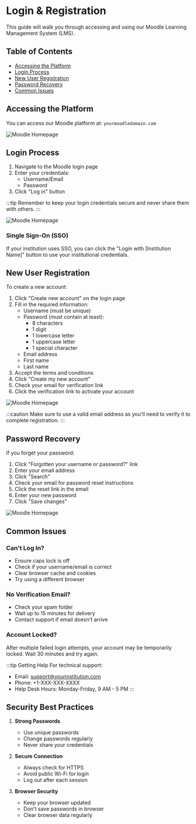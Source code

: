 # Login & Registration

This guide will walk you through accessing and using our Moodle Learning Management System (LMS).



## Table of Contents
- [Accessing the Platform](#accessing-the-platform)
- [Login Process](#login-process)
- [New User Registration](#new-user-registration)
- [Password Recovery](#password-recovery)
- [Common Issues](#common-issues)

## Accessing the Platform

You can access our Moodle platform at:
```yourmoodledomain.com```

![Moodle Homepage](./img/testimage.png)

## Login Process

1. Navigate to the Moodle login page
2. Enter your credentials:
   - Username/Email
   - Password
3. Click "Log in" button

:::tip
Remember to keep your login credentials secure and never share them with others.
:::

![Moodle Homepage](./img/testimage.png)

### Single Sign-On (SSO)
If your institution uses SSO, you can click the "Login with [Institution Name]" button to use your institutional credentials.

## New User Registration

To create a new account:

1. Click "Create new account" on the login page
2. Fill in the required information:
   - Username (must be unique)
   - Password (must contain at least):
     - 8 characters
     - 1 digit
     - 1 lowercase letter
     - 1 uppercase letter
     - 1 special character
   - Email address
   - First name
   - Last name
3. Accept the terms and conditions
4. Click "Create my new account"
5. Check your email for verification link
6. Click the verification link to activate your account

![Moodle Homepage](./img/testimage.png)

:::caution
Make sure to use a valid email address as you'll need to verify it to complete registration.
:::

## Password Recovery

If you forget your password:

1. Click "Forgotten your username or password?" link
2. Enter your email address
3. Click "Search"
4. Check your email for password reset instructions
5. Click the reset link in the email
6. Enter your new password
7. Click "Save changes"

![Moodle Homepage](./img/testimage.png)

## Common Issues

### Can't Log In?
- Ensure caps lock is off
- Check if your username/email is correct
- Clear browser cache and cookies
- Try using a different browser

### No Verification Email?
- Check your spam folder
- Wait up to 15 minutes for delivery
- Contact support if email doesn't arrive

### Account Locked?
After multiple failed login attempts, your account may be temporarily locked. Wait 30 minutes and try again.

:::tip Getting Help
For technical support:
- Email: support@yourinstitution.com
- Phone: +1-XXX-XXX-XXXX
- Help Desk Hours: Monday-Friday, 9 AM - 5 PM
:::

## Security Best Practices

1. **Strong Passwords**
   - Use unique passwords
   - Change passwords regularly
   - Never share your credentials

2. **Secure Connection**
   - Always check for HTTPS
   - Avoid public Wi-Fi for login
   - Log out after each session

3. **Browser Security**
   - Keep your browser updated
   - Don't save passwords in browser
   - Clear browser data regularly